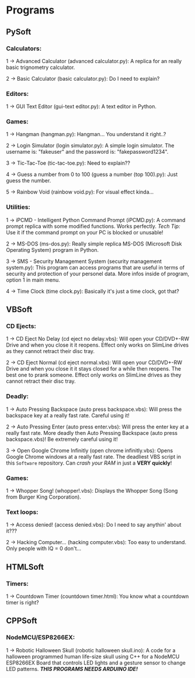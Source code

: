 # Programs

## PySoft
### Calculators:

1 -> Advanced Calculator (advanced calculator.py): A replica for an really basic trignometry calculator.

2 -> Basic Calculator (basic calculator.py): Do I need to explain?

### Editors:

1 -> GUI Text Editor (gui-text editor.py): A text editor in Python.

### Games:

1 -> Hangman (hangman.py): Hangman... You understand it right..?

2 -> Login Simulator (login simulator.py): A simple login simulator. The username is: "fakeuser" and the password is: "fakepassword1234".

3 -> Tic-Tac-Toe (tic-tac-toe.py): Need to explain??

4 -> Guess a number from 0 to 100 (guess a number (top 100).py): Just guess the number.

5 -> Rainbow Void (rainbow void.py): For visual effect kinda...

### Utilities:

1 -> iPCMD - Intelligent Python Command Prompt (iPCMD.py): A command prompt replica with some modified functions. Works perfectly. *Tech Tip:* Use it if the command prompt on your PC is blocked or unusable!

2 -> MS-DOS (ms-dos.py): Really simple replica MS-DOS (Microsoft Disk Operating System) program in Python.

3 -> SMS - Security Management System (security management system.py): This program can access programs that are useful in terms of security and protection of your personel data. More infos inside of program, option 1 in main menu.

4 -> Time Clock (time clock.py): Basically it's just a time clock, got that?

## VBSoft

### CD Ejects:

1 -> CD Eject No Delay (cd eject no delay.vbs): Will open your CD/DVD+-RW Drive and when you close it it reopens. Effect only works on SlimLine drives as they cannot retract their disc tray.

2 -> CD Eject Normal (cd eject normal.vbs): Will open your CD/DVD+-RW Drive and when you close it it stays closed for a while then reopens. The best one to prank someone. Effect only works on SlimLine drives as they cannot retract their disc tray.

### Deadly:

1 -> Auto Pressing Backspace (auto press backspace.vbs): Will press the backspace key at a really fast rate. Careful using it!

2 -> Auto Pressing Enter (auto press enter.vbs): Will press the enter key at a really fast rate. More deadly then Auto Pressing Backspace (auto press backspace.vbs)! Be extremely careful using it!

3 -> Open Google Chrome Infinitly (open chrome infinitly.vbs): Opens Google Chrome windows at a really fast rate. The deadliest VBS script in this `Software` repository. Can *crash your RAM* in just a **VERY quickly**!

### Games:

1 -> Whopper Song! (whopper!.vbs): Displays the Whopper Song (Song from Burger King Corporation).

### Text loops:

1 -> Access denied! (access denied.vbs): Do I need to say anythin' about it???

2 -> Hacking Computer... (hacking computer.vbs): Too easy to understand. Only people with IQ = 0 don't...

## HTMLSoft

### Timers:

1 -> Countdown Timer (countdown timer.html): You know what a countdown timer is right?

## CPPSoft

### NodeMCU/ESP8266EX:

1 -> Robotic Halloween Skull (robotic halloween skull.ino): A code for a halloween programmed human life-size skull using C++ for a NodeMCU ESP8266EX Board that controls LED lights and a gesture sensor to change LED patterns. ***THIS PROGRAMS NEEDS ARDUINO IDE!***
